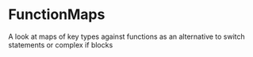 # FunctionMaps
A look at maps of key types against functions as an alternative to switch statements or complex if blocks

